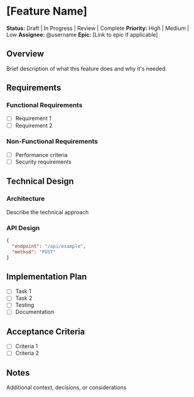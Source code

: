 # [Feature Name]

**Status:** Draft | In Progress | Review | Complete
**Priority:** High | Medium | Low
**Assignee:** @username
**Epic:** [Link to epic if applicable]

## Overview
Brief description of what this feature does and why it's needed.

## Requirements
### Functional Requirements
- [ ] Requirement 1
- [ ] Requirement 2

### Non-Functional Requirements
- [ ] Performance criteria
- [ ] Security requirements

## Technical Design
### Architecture
Describe the technical approach

### API Design
```json
{
  "endpoint": "/api/example",
  "method": "POST"
}
```

## Implementation Plan
- [ ] Task 1
- [ ] Task 2
- [ ] Testing
- [ ] Documentation

## Acceptance Criteria
- [ ] Criteria 1
- [ ] Criteria 2

## Notes
Additional context, decisions, or considerations